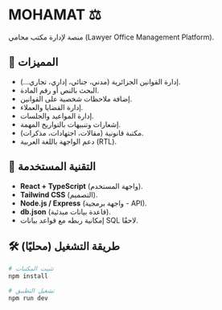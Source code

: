# MOHAMAT ⚖️

منصة لإدارة مكتب محامي (Lawyer Office Management Platform).

## 📌 المميزات
- إدارة القوانين الجزائرية (مدني، جنائي، إداري، تجاري...).
- البحث بالنص أو رقم المادة.
- إضافة ملاحظات شخصية على القوانين.
- إدارة القضايا والعملاء.
- إدارة المواعيد والجلسات.
- إشعارات وتنبيهات بالتواريخ المهمة.
- مكتبة قانونية (مقالات، اجتهادات، مذكرات).
- دعم الواجهة باللغة العربية (RTL).

## 🚀 التقنية المستخدمة
- **React + TypeScript** (واجهة المستخدم).
- **Tailwind CSS** (التصميم).
- **Node.js / Express** (واجهة برمجية - API).
- **db.json** (قاعدة بيانات مبدئية).
- إمكانية ربطه مع قواعد بيانات SQL لاحقًا.

## 🛠️ طريقة التشغيل (محليًا)
```bash
# تثبيت المكتبات
npm install

# تشغيل التطبيق
npm run dev
